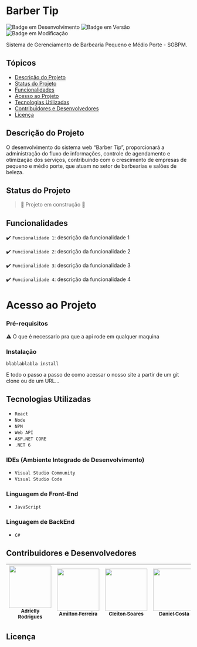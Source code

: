# Barber Tip
![Badge em Desenvolvimento](http://img.shields.io/static/v1?label=STATUS&message=EM%20DESENVOLVIMENTO&color=GREEN&style=for-the-badge)
![Badge em Versão](http://img.shields.io/static/v1?label=VERSÃO&message=%201.0&color=GREEN&style=for-the-badge)
![Badge em Modificação](http://img.shields.io/static/v1?label=ATUALIZAÇÃO&message=EM%20SETEMBRO&color=GREEN&style=for-the-badge)

Sistema de Gerenciamento de Barbearia Pequeno e Médio Porte - SGBPM.


## Tópicos

* [Descrição do Projeto](#descrição-do-projeto)
* [Status do Projeto](#status-do-projeto)
* [Funcionalidades](#funcionalidades)
* [Acesso ao Projeto](#acesso-ao-projeto)
* [Tecnologias Utilizadas](#tecnologias-utilizadas)
* [Contribuidores e Desenvolvedores](#contribuidores-e-desenvolvedores)
* [Licença](#licença)

## Descrição do Projeto

O desenvolvimento do sistema web “Barber Tip”, proporcionará a administração do fluxo de informações, controle de agendamento e otimização dos serviços,  contribuindo com o crescimento de empresas de pequeno e médio porte, que atuam no setor de barbearias e salões de beleza.

## Status do Projeto

> :construction: Projeto em construção :construction:

## Funcionalidades 

:heavy_check_mark: `Funcionalidade 1`: descrição da funcionalidade 1

:heavy_check_mark: `Funcionalidade 2`: descrição da funcionalidade 2

:heavy_check_mark: `Funcionalidade 3`: descrição da funcionalidade 3

:heavy_check_mark: `Funcionalidade 4`: descrição da funcionalidade 4

# Acesso ao Projeto 

### Pré-requisitos
:warning: O que é necessario pra que a api rode em qualquer maquina

### Instalação

    blablablabla install
    
E todo o passo a passo de como acessar o nosso site a partir de um git clone ou de um URL...

## Tecnologias Utilizadas

- ``React``
- ``Node``
- ``NPM``
- ``Web API``
- ``ASP.NET CORE``
- ``.NET 6``

### IDEs (Ambiente Integrado de Desenvolvimento)
 - ``Visual Studio Community``
 - ``Visual Studio Code``
 
 ### Linguagem de Front-End
 - ``JavaScript``
 
 ### Linguagem de BackEnd
 - ``C#``

## Contribuidores e Desenvolvedores

| [<img src="https://avatars.githubusercontent.com/u/23423067?v=4" width=115><br><sub>Adrielly Rodrigues</sub>](https://github.com/drykette) |  [<img src="https://avatars.githubusercontent.com/u/94652968?v=4" width=115><br><sub>Amilton Ferreira</sub>](https://github.com/guilhermeonrails) |  [<img src="https://avatars.githubusercontent.com/u/38871093?v=4" width=115><br><sub>Cleiton Soares</sub>](https://github.com/Cleitonsoares1990) |  [<img src="https://avatars.githubusercontent.com/u/94574632?v=4" width=115><br><sub>Daniel Costa</sub>](https://github.com/daniel-csilva) |  [<img src="https://avatars.githubusercontent.com/u/94576154?v=4" width=115><br><sub>Ewerton Vinicius</sub>](https://github.com/2ewerton) |  [<img src="https://avatars.githubusercontent.com/u/94652912?v=4" width=115><br><sub>Keven Cavalcante</sub>](https://github.com/Keven-Galeno) |  [<img src="https://avatars.githubusercontent.com/u/7028250?v=4" width=115><br><sub>John Lynn Rodrigues</sub>](https://github.com/JohnLynn) |  [<img src="https://avatars.githubusercontent.com/u/94577778?v=4" width=115><br><sub>Reudiellison Patrick</sub>](https://github.com/Reudiellison) |  [<img src="https://avatars.githubusercontent.com/u/77131963?v=4" width=115><br><sub>Samuel Nobre</sub>](https://github.com/SamuelNobre) |  [<img src="https://avatars.githubusercontent.com/u/101663986?v=4" width=115><br><sub>Rômulo Silvestre</sub>](https://github.com/romulosilvestre) |  [<img src="https://avatars.githubusercontent.com/u/94574548?v=4" width=115><br><sub>Wanderson Suares</sub>](https://github.com/Wandersonwas) |
| :---: | :---: | :---: | :---: | :---: | :---: | :---: | :---: | :---: | :---: | :---: |

## Licença
